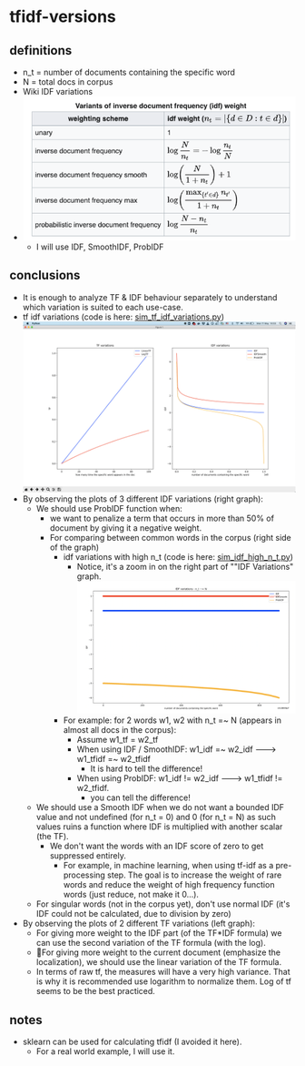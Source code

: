 # tfidf-versions

## definitions
- n_t = number of documents containing the specific word
- N = total docs in corpus
- Wiki IDF variations
- ![](./images/wiki-idf-variations.png)
    - I will use IDF, SmoothIDF, ProbIDF
    
    
## conclusions
- It is enough to analyze TF & IDF behaviour separately to understand which variation is suited to each use-case.
- tf idf variations (code is here: [sim_tf_idf_variations.py](./tfidf/simulation/sim_tf_idf_variations.py))
![](images/res_sim_tf_idf_variations.png) 
- By observing the plots of 3 different IDF variations (right graph): 
    - We should use ProbIDF function when:
        - we want to penalize a term that occurs in more than 50% of document by giving it a negative weight.
        - For comparing between common words in the corpus (right side of the graph)
            - idf variations with high n_t (code is here: [sim_idf_high_n_t.py](./tfidf/simulation/sim_idf_high_n_t.py))
                - Notice, it's a zoom in on the right part of ""IDF Variations" graph.  
            ![](images/res_sim_idf_high_n_t.png)
            - For example: for 2 words w1, w2 with n_t =~ N (appears in almost all docs in the corpus):
                - Assume w1_tf = w2_tf
                - When using IDF / SmoothIDF: w1_idf =~ w2_idf ---> w1_tfidf =~ w2_tfidf
                     - It is hard to tell the difference!
                - When using ProbIDF: w1_idf != w2_idf ---> w1_tfidf != w2_tfidf.
                    - you can tell the difference!
    - We should use a Smooth IDF when we do not want a bounded IDF value and not undefined (for n_t = 0) and 0 (for n_t = N) as such values ruins a function where IDF is multiplied with another scalar (the TF).
        - We don't want the words with an IDF score of zero to get suppressed entirely.
            - For example, in machine learning, when using tf-idf as a pre-processing step. The goal is to increase the weight of rare words and reduce the weight of high frequency function words (just reduce, not make it 0...).
    - For singular words (not in the corpus yet), don't use normal IDF (it's IDF could not be calculated, due to division by zero)
- By observing the plots of 2 different TF variations (left graph):
    - For giving more weight to the IDF part (of the TF*IDF formula) we can use the second variation of the TF formula (with the log).
    - ￿For giving more weight to the current document (emphasize the localization), we should use the linear variation of the TF formula.
    - In terms of raw tf, the measures will have a very high variance. That is why it is recommended use logarithm to normalize them. Log of tf seems to be the best practiced.

## notes
- sklearn can be used for calculating tfidf (I avoided it here).
    - For a real world example, I will use it.        